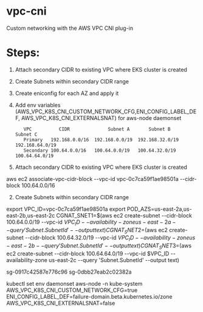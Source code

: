 # vpc-cni
Custom networking with the AWS VPC CNI plug-in

Steps:
=======

1. Attach secondary CIDR to existing VPC where EKS cluster is created
2. Create Subnets within secondary CIDR range
3. Create eniconfig for each AZ and apply it
4. Add env variables (AWS_VPC_K8S_CNI_CUSTOM_NETWORK_CFG,ENI_CONFIG_LABEL_DEF, AWS_VPC_K8S_CNI_EXTERNALSNAT) for aws-node daemonset 

          VPC          CIDR	             Subnet A	    Subnet B	    Subnet C
          Primary	192.168.0.0/16	192.168.0.0/19	192.168.32.0/19	192.168.64.0/19
          Secondary	100.64.0.0/16	100.64.0.0/19	100.64.32.0/19	100.64.64.0/19


1. Attach secondary CIDR to existing VPC where EKS cluster is created

aws ec2 associate-vpc-cidr-block --vpc-id vpc-0c7ca59f1ae98501a  --cidr-block 100.64.0.0/16

2. Create Subnets within secondary CIDR range

export VPC_ID=vpc-0c7ca59f1ae98501a
export POD_AZS=us-east-2a,us-east-2b,us-east-2c
CGNAT_SNET1=$(aws ec2 create-subnet --cidr-block 100.64.0.0/19 --vpc-id $VPC_ID --availability-zone us-east-2a --query 'Subnet.SubnetId' --output text)
CGNAT_SNET2=$(aws ec2 create-subnet --cidr-block 100.64.32.0/19 --vpc-id $VPC_ID --availability-zone us-east-2b --query 'Subnet.SubnetId' --output text)
CGNAT_SNET3=$(aws ec2 create-subnet --cidr-block 100.64.64.0/19 --vpc-id $VPC_ID --availability-zone us-east-2c --query 'Subnet.SubnetId' --output text)

sg-0917c42587e776c96
sg-0dbb27eab2c02382a

kubectl set env daemonset aws-node -n kube-system AWS_VPC_K8S_CNI_CUSTOM_NETWORK_CFG=true ENI_CONFIG_LABEL_DEF=failure-domain.beta.kubernetes.io/zone AWS_VPC_K8S_CNI_EXTERNALSNAT=false
